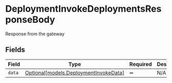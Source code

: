 # DeploymentInvokeDeploymentsResponseBody

Response from the gateway


## Fields

| Field                                                                      | Type                                                                       | Required                                                                   | Description                                                                |
| -------------------------------------------------------------------------- | -------------------------------------------------------------------------- | -------------------------------------------------------------------------- | -------------------------------------------------------------------------- |
| `data`                                                                     | [Optional[models.DeploymentInvokeData]](../models/deploymentinvokedata.md) | :heavy_minus_sign:                                                         | N/A                                                                        |